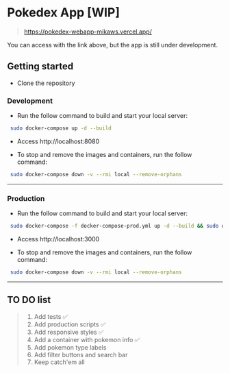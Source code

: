# Pokedex App [WIP]

> https://pokedex-webapp-mikaws.vercel.app/


You can access with the link above, but the app is still under development.


## Getting started

- Clone the repository

### Development

- Run the follow command to build and start your local server:
```bash
 sudo docker-compose up -d --build
```
- Access http://localhost:8080

- To stop and remove the images and containers, run the follow command:
```bash
 sudo docker-compose down -v --rmi local --remove-orphans
```

---

### Production

- Run the follow command to build and start your local server:
```bash
 sudo docker-compose -f docker-compose-prod.yml up -d --build && sudo docker image prune -f
```
- Access http://localhost:3000

- To stop and remove the images and containers, run the follow command:
```bash
 sudo docker-compose down -v --rmi local --remove-orphans
```

---
## TO DO list

> 1. Add tests ✅
> 2. Add production scripts ✅
> 3. Add responsive styles ✅
> 4. Add a container with pokemon info ✅
> 5. Add pokemon type labels
> 6. Add filter buttons and search bar
> 7. Keep catch'em all
